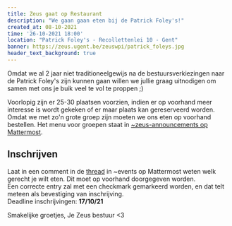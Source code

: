 ```yaml
---
title: Zeus gaat op Restaurant
description: "We gaan gaan eten bij de Patrick Foley's!"
created_at: 08-10-2021
time: '26-10-2021 18:00'
location: "Patrick Foley's - Recollettenlei 10 - Gent"
banner: https://zeus.ugent.be/zeuswpi/patrick_foleys.jpg
header_text_background: true
---
```



Omdat we al 2 jaar niet traditioneelgewijs na de bestuursverkiezingen naar de Patrick Foley's zijn kunnen gaan willen we jullie graag uitnodigen om samen met ons je buik veel te vol te proppen ;)

Voorlopig zijn er 25-30 plaatsen voorzien, indien er op voorhand meer interesse is wordt gekeken of er maar plaats kan gereserveerd worden. Omdat we met zo'n grote groep zijn moeten we ons eten op voorhand bestellen. Het menu voor groepen staat in [~zeus-announcements op Mattermost](https://mattermost.zeus.gent/zeus/pl/3tw5yxgwz3ys584q1w7uwmakqo).

## Inschrijven
Laat in een comment in de [thread](https://mattermost.zeus.gent/zeus/pl/nnsqsqms3jrabn8hc6i5cuh7pr) in ~events op Mattermost weten welk gerecht je wilt eten. Dit moet op voorhand doorgegeven worden.  
Een correcte entry zal met een checkmark gemarkeerd worden, en dat telt meteen als bevestiging van inschrijving.  
Deadline inschrijvingen: **17/10/21**


Smakelijke groetjes,
Je Zeus bestuur <3